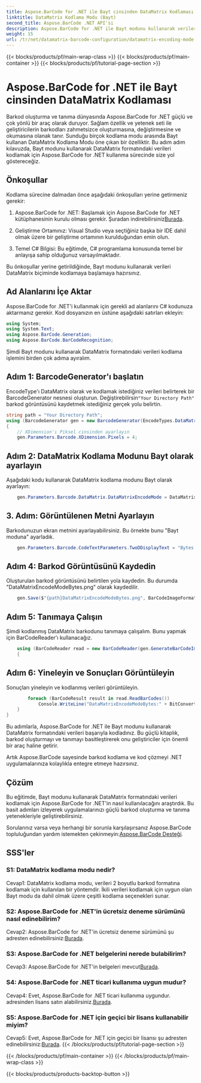 ```yaml
---
title: Aspose.BarCode for .NET ile Bayt cinsinden DataMatrix Kodlaması
linktitle: DataMatrix Kodlama Modu (Bayt)
second_title: Aspose.BarCode .NET API'si
description: Aspose.BarCode for .NET ile Bayt modunu kullanarak verileri DataMatrix formatında nasıl kodlayacağınızı öğrenin. Barkod oluşturma ve tanıma için adım adım kılavuzumuzu izleyin.
weight: 15
url: /tr/net/datamatrix-barcode-configuration/datamatrix-encoding-mode-bytes/
---
```


{{< blocks/products/pf/main-wrap-class >}}
{{< blocks/products/pf/main-container >}}
{{< blocks/products/pf/tutorial-page-section >}}

# Aspose.BarCode for .NET ile Bayt cinsinden DataMatrix Kodlaması

Barkod oluşturma ve tanıma dünyasında Aspose.BarCode for .NET güçlü ve çok yönlü bir araç olarak duruyor. Sağlam özellik ve yetenek seti ile geliştiricilerin barkodları zahmetsizce oluşturmasına, değiştirmesine ve okumasına olanak tanır. Sunduğu birçok kodlama modu arasında Bayt kullanan DataMatrix Kodlama Modu öne çıkan bir özelliktir. Bu adım adım kılavuzda, Bayt modunu kullanarak DataMatrix formatındaki verileri kodlamak için Aspose.BarCode for .NET kullanma sürecinde size yol göstereceğiz.

## Önkoşullar

Kodlama sürecine dalmadan önce aşağıdaki önkoşulları yerine getirmeniz gerekir:

1.  Aspose.BarCode for .NET: Başlamak için Aspose.BarCode for .NET kütüphanesinin kurulu olması gerekir. Şuradan indirebilirsiniz[Burada](https://releases.aspose.com/barcode/net/).

2. Geliştirme Ortamınız: Visual Studio veya seçtiğiniz başka bir IDE dahil olmak üzere bir geliştirme ortamının kurulduğundan emin olun.

3. Temel C# Bilgisi: Bu eğitimde, C# programlama konusunda temel bir anlayışa sahip olduğunuz varsayılmaktadır.

Bu önkoşullar yerine getirildiğinde, Bayt modunu kullanarak verileri DataMatrix biçiminde kodlamaya başlamaya hazırsınız.

## Ad Alanlarını İçe Aktar

Aspose.BarCode for .NET'i kullanmak için gerekli ad alanlarını C# kodunuza aktarmanız gerekir. Kod dosyanızın en üstüne aşağıdaki satırları ekleyin:

```csharp
using System;
using System.Text;
using Aspose.BarCode.Generation;
using Aspose.BarCode.BarCodeRecognition;
```

Şimdi Bayt modunu kullanarak DataMatrix formatındaki verileri kodlama işlemini birden çok adıma ayıralım.

## Adım 1: BarcodeGenerator'ı başlatın

 EncodeType'ı DataMatrix olarak ve kodlamak istediğiniz verileri belirterek bir BarcodeGenerator nesnesi oluşturun. Değiştirebilirsin`"Your Directory Path"` barkod görüntüsünü kaydetmek istediğiniz gerçek yolu belirtin.

```csharp
string path = "Your Directory Path";
using (BarcodeGenerator gen = new BarcodeGenerator(EncodeTypes.DataMatrix, strBld.ToString()))
{
    // XDimension'ı Piksel cinsinden ayarlayın
    gen.Parameters.Barcode.XDimension.Pixels = 4;
```

## Adım 2: DataMatrix Kodlama Modunu Bayt olarak ayarlayın

Aşağıdaki kodu kullanarak DataMatrix kodlama modunu Bayt olarak ayarlayın:

```csharp
    gen.Parameters.Barcode.DataMatrix.DataMatrixEncodeMode = DataMatrixEncodeMode.Bytes;
```

## 3. Adım: Görüntülenen Metni Ayarlayın

Barkodunuzun ekran metnini ayarlayabilirsiniz. Bu örnekte bunu "Bayt moduna" ayarladık.

```csharp
    gen.Parameters.Barcode.CodeTextParameters.TwoDDisplayText = "Bytes mode";
```

## Adım 4: Barkod Görüntüsünü Kaydedin

Oluşturulan barkod görüntüsünü belirtilen yola kaydedin. Bu durumda "DataMatrixEncodeModeBytes.png" olarak kaydedilir.

```csharp
    gen.Save($"{path}DataMatrixEncodeModeBytes.png", BarCodeImageFormat.Png);
```

## Adım 5: Tanımaya Çalışın

Şimdi kodlanmış DataMatrix barkodunu tanımaya çalışalım. Bunu yapmak için BarCodeReader'ı kullanacağız.

```csharp
    using (BarCodeReader read = new BarCodeReader(gen.GenerateBarCodeImage(), DecodeType.DataMatrix))
    {
```

## Adım 6: Yineleyin ve Sonuçları Görüntüleyin

Sonuçları yineleyin ve kodlanmış verileri görüntüleyin.

```csharp
        foreach (BarCodeResult result in read.ReadBarCodes())
            Console.WriteLine("DataMatrixEncodeModeBytes:" + BitConverter.ToString(result.CodeBytes));
    }
}
```

Bu adımlarla, Aspose.BarCode for .NET ile Bayt modunu kullanarak DataMatrix formatındaki verileri başarıyla kodladınız. Bu güçlü kitaplık, barkod oluşturmayı ve tanımayı basitleştirerek onu geliştiriciler için önemli bir araç haline getirir.

Artık Aspose.BarCode sayesinde barkod kodlama ve kod çözmeyi .NET uygulamalarınıza kolaylıkla entegre etmeye hazırsınız.

## Çözüm

Bu eğitimde, Bayt modunu kullanarak DataMatrix formatındaki verileri kodlamak için Aspose.BarCode for .NET'in nasıl kullanılacağını araştırdık. Bu basit adımları izleyerek uygulamalarınızı güçlü barkod oluşturma ve tanıma yetenekleriyle geliştirebilirsiniz.

 Sorularınız varsa veya herhangi bir sorunla karşılaşırsanız Aspose.BarCode topluluğundan yardım istemekten çekinmeyin:[Aspose.BarCode Desteği](https://forum.aspose.com/c/barcode/13).

## SSS'ler

### S1: DataMatrix kodlama modu nedir?

Cevap1: DataMatrix kodlama modu, verileri 2 boyutlu barkod formatına kodlamak için kullanılan bir yöntemdir. İkili verileri kodlamak için uygun olan Bayt modu da dahil olmak üzere çeşitli kodlama seçenekleri sunar.

### S2: Aspose.BarCode for .NET'in ücretsiz deneme sürümünü nasıl edinebilirim?

 Cevap2: Aspose.BarCode for .NET'in ücretsiz deneme sürümünü şu adresten edinebilirsiniz:[Burada](https://releases.aspose.com/).

### S3: Aspose.BarCode for .NET belgelerini nerede bulabilirim?

 Cevap3: Aspose.BarCode for .NET'in belgeleri mevcut[Burada](https://reference.aspose.com/barcode/net/).

### S4: Aspose.BarCode for .NET ticari kullanıma uygun mudur?

Cevap4: Evet, Aspose.BarCode for .NET ticari kullanıma uygundur. adresinden lisans satın alabilirsiniz.[Burada](https://purchase.aspose.com/buy).

### S5: Aspose.BarCode for .NET için geçici bir lisans kullanabilir miyim?

 Cevap5: Evet, Aspose.BarCode for .NET için geçici bir lisansı şu adresten edinebilirsiniz:[Burada](https://purchase.aspose.com/temporary-license/).
{{< /blocks/products/pf/tutorial-page-section >}}

{{< /blocks/products/pf/main-container >}}
{{< /blocks/products/pf/main-wrap-class >}}

{{< blocks/products/products-backtop-button >}}
